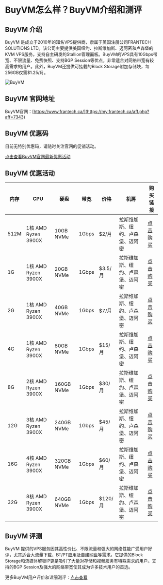 # BuyVM怎么样？BuyVM介绍和测评

## BuyVM 介绍
BuyVM 是成立于2010年的知名VPS提供商，隶属于英国注册公司FRANTECH SOLUTIONS LTD。该公司主要提供美国纽约、拉斯维加斯、迈阿密和卢森堡的KVM VPS服务，支持自主研发的Stallion管理面板。BuyVM的VPS具有10Gbps带宽、不限流量、免费快照、支持BGP Session等优点，非常适合对网络带宽有较高需求的用户。此外，BuyVM还提供可挂载的Block Storage附加存储块，每256GB仅需$1.25/月。

![BuyVM](https://github.com/user-attachments/assets/f9d6d2ec-8f3a-432c-815e-a9e0b0453179)

## BuyVM 官网地址
BuyVM官网：[https://www.frantech.ca/](https://my.frantech.ca/aff.php?aff=7343)

## BuyVM 优惠码
目前无特别优惠码，请随时关注官网的促销活动。

[点击查看BuyVM官网最新优惠活动](https://my.frantech.ca/aff.php?aff=7343)

## BuyVM 优惠活动

| 内存  | CPU                | 硬盘       | 带宽      | 价格      | 机房          | 购买链接                                                                                             |
|-------|--------------------|------------|-----------|-----------|---------------|------------------------------------------------------------------------------------------------------|
| 512M  | 1核 AMD Ryzen 3900X | 10GB NVMe  | 1Gbps     | $2/月     | 拉斯维加斯、纽约、卢森堡、迈阿密 | [点击购买](https://my.frantech.ca/aff.php?aff=7343) |
| 1G    | 1核 AMD Ryzen 3900X | 20GB NVMe  | 1Gbps     | $3.5/月   | 拉斯维加斯、纽约、卢森堡、迈阿密 | [点击购买](https://my.frantech.ca/aff.php?aff=7343) |
| 2G    | 1核 AMD Ryzen 3900X | 40GB NVMe  | 1Gbps     | $7/月     | 拉斯维加斯、纽约、卢森堡、迈阿密 | [点击购买](https://my.frantech.ca/aff.php?aff=7343) |
| 4G    | 1核 AMD Ryzen 3900X | 80GB NVMe  | 1Gbps     | $15/月    | 拉斯维加斯、纽约、卢森堡、迈阿密 | [点击购买](https://my.frantech.ca/aff.php?aff=7343) |
| 8G    | 2核 AMD Ryzen 3900X | 160GB NVMe | 1Gbps     | $30/月    | 拉斯维加斯、纽约、卢森堡、迈阿密 | [点击购买](https://my.frantech.ca/aff.php?aff=7343) |
| 12G   | 3核 AMD Ryzen 3900X | 240GB NVMe | 1Gbps     | $45/月    | 拉斯维加斯、纽约、卢森堡、迈阿密 | [点击购买](https://my.frantech.ca/aff.php?aff=7343) |
| 16G   | 4核 AMD Ryzen 3900X | 320GB NVMe | 1Gbps     | $60/月    | 拉斯维加斯、纽约、卢森堡、迈阿密 | [点击购买](https://my.frantech.ca/aff.php?aff=7343) |
| 32G   | 8核 AMD Ryzen 3900X | 640GB NVMe | 1Gbps     | $120/月   | 拉斯维加斯、纽约、卢森堡、迈阿密 | [点击购买](https://my.frantech.ca/aff.php?aff=7343) |

## BuyVM 评测
BuyVM 提供的VPS服务因其高性价比、不限流量和强大的网络性能广受用户好评，尤其适合大流量下载、BT/PT应用及自建网盘等需求。它提供的Block Storage和流媒体解锁IP更是吸引了大量对存储和视频服务有特殊需求的用户。支持的BGP Session及强大的网络带宽使其成为许多技术用户的首选。

更多BuyVM用户评价和详细测评：[点击查看](https://my.frantech.ca/aff.php?aff=7343)
